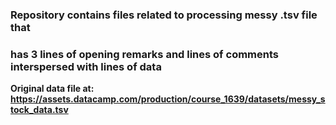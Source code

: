 ### Repository contains files related to processing messy .tsv file that
### has 3 lines of opening remarks and lines of comments interspersed with lines of data  

**Original data file at: https://assets.datacamp.com/production/course_1639/datasets/messy_stock_data.tsv** 
